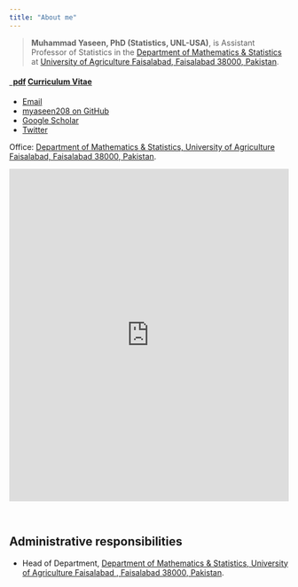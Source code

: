 ```yaml
---
title: "About me"
---
```



>**Muhammad Yaseen, PhD (Statistics, UNL-USA)**, is Assistant Professor of Statistics in the [Department of Mathematics & Statistics](http://www.uaf.edu.pk/EmployeeDetail.aspx?userid=281) at [University of Agriculture Faisalabad, Faisalabad 38000, Pakistan](https://www.uaf.edu.pk). 


<h4><a href="https://github.com/myaseen208/cv/raw/master/MYaseen208CV.pdf" class="badge badge-small"><i class="fa fa-file-pdf-o"></i>&nbsp;&nbsp;pdf</a> <a href="https://github.com/myaseen208/cv/raw/master/MYaseen208CV.pdf">Curriculum Vitae</a> &nbsp; </h4>


<ul class="fa-ul">
<li><a href="myaseen208@gmail.com"><i class="fa-li fa fa-lightbulb-o" style="padding-top:3px;"></i>Email</a></li>
  <li><a href="https://github.com/myaseen208"><i class="fa-li fa fa-github-alt" style="padding-top:3px;"></i>myaseen208 on GitHub</a></li>
  <li><a href="https://scholar.google.com.pk/citations?user=mHkR-7cAAAAJ&hl=en"><i class="fa-li ai ai-google-scholar" style="padding-top:3px;"></i>Google Scholar</a></li>
  <li><a href="https://twitter.com/myaseen208"><i class="fa-li fa fa-wikipedia-w" style="padding-top:3px;"></i>Twitter</a></li>
</ul>


Office: [Department of Mathematics & Statistics, University of Agriculture Faisalabad, Faisalabad 38000, Pakistan](http://www.uaf.edu.pk/EmployeeDetail.aspx?userid=281).

<iframe width="100%" height="600" src="https://maps.google.com/maps?width=100%&amp;height=600&amp;hl=en&amp;coord=31.4309821, 73.06951149999998&amp;q=Faisalabad+(Muhammad%20Yaseen)&amp;ie=UTF8&amp;t=&amp;z=14&amp;iwloc=B&amp;output=embed" frameborder="0" scrolling="no" marginheight="0" marginwidth="0"><a href="https://www.maps.ie/create-google-map/">Google map generator</a></iframe>

&nbsp;


## Administrative responsibilities

  * Head of Department,  [Department of Mathematics & Statistics, University of Agriculture Faisalabad , Faisalabad 38000, Pakistan](http://www.uaf.edu.pk/EmployeeDetail.aspx?userid=281).
